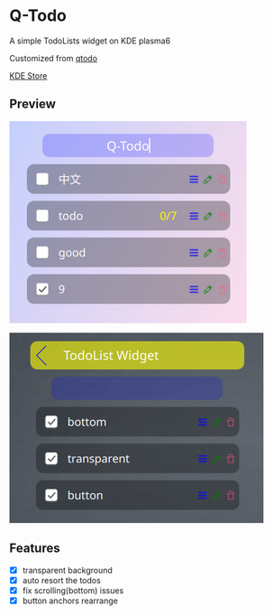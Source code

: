 # Q-Todo

A simple TodoLists widget on KDE plasma6

Customized from [qtodo](https://github.com/qinvvv/qtodo)

[KDE Store](https://store.kde.org/p/2196149)

## Preview

![1724822468955](image/README/1724822468955.png)

![1724826330094](image/README/1724826330094.png)

## Features

- [X] transparent background
- [X] auto resort the todos
- [X] fix scrolling(bottom) issues
- [X] button anchors rearrange
